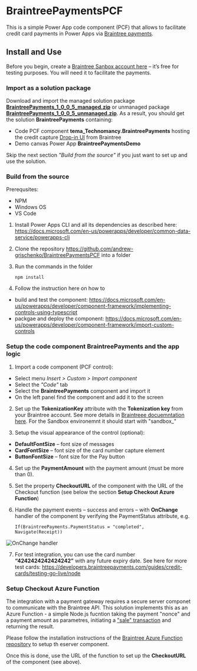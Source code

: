 # BraintreePaymentsPCF

This is a simple Power App code component (PCF) that allows to facilitate credit card payments in Power Apps via [Braintree payments](https://www.braintreepayments.com/). 

## Install and Use

Before you begin, create a [Braintree Sanbox account here](https://www.braintreepayments.com/au/sandbox) – it’s free for testing purposes. You will need it to facilitate the payments.

### Import as a solution package

Download and import the managed solution package [**BraintreePayments_1_0_0_5_managed.zip**](https://github.com/andrew-grischenko/BraintreePaymentsPCF/blob/master/BraintreePCFSolution/package/BraintreePayments_1_0_0_5_managed.zip) or unmanaged package [**BraintreePayments_1_0_0_5_unmanaged.zip**](https://github.com/andrew-grischenko/BraintreePaymentsPCF/blob/master/BraintreePCFSolution/package/BraintreePayments_1_0_0_5_unmanaged.zip). As a result, you should get the solution **BraintreePayments** containing:
* Code PCF component **tema_Technomancy.BraintreePayments** hosting the credit capture [Drop-in UI](https://developers.braintreepayments.com/start/drop-in) from Braintree
* Demo canvas Power App **BraintreePaymentsDemo** 

Skip the next section *"Build from the source"* if you just want to set up and use the solution. 

### Build from the source

Prerequsites: 
* NPM 
* Windows OS
* VS Code

1. Install Power Apps CLI and all its dependencies as described here: https://docs.microsoft.com/en-us/powerapps/developer/common-data-service/powerapps-cli 
2. Clone the repository https://github.com/andrew-grischenko/BraintreePaymentsPCF into a folder
3. Run the commands in the folder 

       npm install 

4. Follow the instruction here on how to

* build and test the component: https://docs.microsoft.com/en-us/powerapps/developer/component-framework/implementing-controls-using-typescript 
* packgae and deploy the component: https://docs.microsoft.com/en-us/powerapps/developer/component-framework/import-custom-controls 

### Setup the code component BraintreePayments and the app logic ###

1. Import a code component (PCF control):

* Select menu *Insert > Custom > Import component*
* Select the *"Code"* tab
* Select the **BraintreePayments** component and import it
* On the left panel find the component and add it to the screen

2. Set up the **TokenizationKey** attribute with the **Tokenization key** from your Braintree account. See more details in [Braintreee docuemntation here](https://developers.braintreepayments.com/guides/authorization/overview). For the Sandbox environemnt it should start with "sandbox_"

3. Setup the visual appearance of the control (optional):

* **DefaultFontSize** – font size of messages
* **CardFontSize** – font size of the card number capture element
* **ButtonFontSize** – font size for the Pay button

4. Set up the **PaymentAmount** with the payment amount (must be more than 0). 

5. Set the property **CheckoutURL** of the component with the URL of the Checkout function (see below the section **Setup Checkout Azure Function**)

6. Handle the payment events – success and errors – with **OnChange** handler of the component by verifying the PaymentStatus attribute, e.g.

       If(BraintreePayments.PaymentStatus = "completed", Navigate(Receipt)) 
       
![OnChange handler](https://technomancy.com.au/wp-content/uploads/2020/04/Screen-Shot-2020-04-24-at-10.22.46-pm.png)

7. For test integration, you can use the card number **“4242424242424242”** with any future expiry date. See here for more test cards: https://developers.braintreepayments.com/guides/credit-cards/testing-go-live/node 

### Setup Checkout Azure Function

The integration with a payment gateway requires a secure server componet to communicate with the Braintree API. This solution implements this as an Azure Function - a simple Node.js fucntion taking the payment "nonce" and a payment amount as parametres, initiating a ["sale" transaction](https://developers.braintreepayments.com/reference/request/transaction/sale/node) and returning the result. 

Please follow the installation instructions of the [Braintree Azure Function repository](https://github.com/andrew-grischenko/BraintreePaymentsAzureFunction) to setup th eserver component. 

Once this is done, use the URL of the function to set up the **CheckoutURL** of the component (see above).